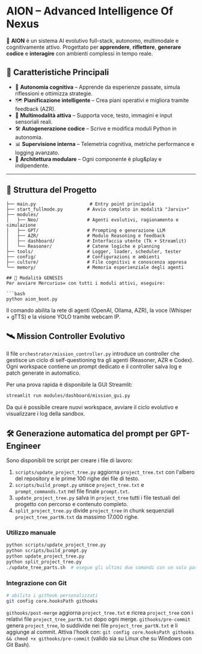 # AION – Advanced Intelligence Of Nexus

🔬 **AION** è un sistema AI evolutivo full-stack, autonomo, multimodale e cognitivamente attivo.
Progettato per **apprendere**, **riflettere**, **generare codice** e **interagire** con ambienti complessi in tempo reale.

## 🧠 Caratteristiche Principali

- 🧠 **Autonomia cognitiva** – Apprende da esperienze passate, simula riflessioni e ottimizza strategie.
- 🗺️ **Pianificazione intelligente** – Crea piani operativi e migliora tramite feedback (AZR).
- 🎤 **Multimodalità attiva** – Supporta voce, testo, immagini e input sensoriali reali.
- 🛠️ **Autogenerazione codice** – Scrive e modifica moduli Python in autonomia.
- 📊 **Supervisione interna** – Telemetria cognitiva, metriche performance e logging avanzato.
- 🧩 **Architettura modulare** – Ogni componente è plug&play e indipendente.

---

## 📂 Struttura del Progetto

```plaintext
├── main.py                    # Entry point principale
├── start_fullmode.py         # Avvio completo in modalità "Jarvis+"
├── modules/
│   ├── Neo/                  # Agenti evolutivi, ragionamento e simulazione
│   ├── GPT/                  # Prompting e generazione LLM
│   ├── AZR/                  # Modulo Reasoning e feedback
│   ├── dashboard/            # Interfaccia utente (Tk + Streamlit)
│   └── Reasoner/             # Catene logiche e planning
├── tools/                    # Logger, loader, scheduler, tester
├── config/                   # Configurazioni e ambienti
├── culture/                  # File cognitivi e conoscenza appresa
└── memory/                   # Memoria esperienziale degli agenti

## 🚀 Modalità GENESIS
Per avviare Mercurius∞ con tutti i moduli attivi, eseguire:

```bash
python aion_boot.py
```

Il comando abilita la rete di agenti (OpenAI, Ollama, AZR), la voce (Whisper + gTTS) e la visione YOLO tramite webcam IP.

## 🛰 Mission Controller Evolutivo
Il file `orchestrator/mission_controller.py` introduce un controller che gestisce un ciclo di self-questioning tra gli agenti (Reasoner, AZR e Codex). Ogni workspace contiene un prompt dedicato e il controller salva log e patch generate in automatico.

Per una prova rapida è disponibile la GUI Streamlit:

```bash
streamlit run modules/dashboard/mission_gui.py
```

Da qui è possibile creare nuovi workspace, avviare il ciclo evolutivo e visualizzare i log della sandbox.

## 🛠 Generazione automatica del prompt per GPT-Engineer

Sono disponibili tre script per creare i file di lavoro:

1. `scripts/update_project_tree.py` aggiorna `project_tree.txt` con l'albero del repository e le prime 100 righe dei file di testo.
2. `scripts/build_prompt.py` unisce `project_tree.txt` e `prompt_commands.txt` nel file finale `prompt.txt`.
3. `update_project_tree.py` salva in `project_tree` tutti i file testuali del progetto con percorso e contenuto completo.
4. `split_project_tree.py` divide `project_tree` in chunk sequenziali `project_tree_partN.txt` da massimo 17.000 righe.

### Utilizzo manuale

```bash
python scripts/update_project_tree.py
python scripts/build_prompt.py
python update_project_tree.py
python split_project_tree.py
./update_tree_parts.sh  # esegue gli ultimi due comandi con un solo passo
```

### Integrazione con Git

```bash
# abilita i githook personalizzati
git config core.hooksPath githooks
```

`githooks/post-merge` aggiorna `project_tree.txt` e ricrea `project_tree` con i relativi file `project_tree_partN.txt` dopo ogni merge.
`githooks/pre-commit` genera `project_tree`, lo suddivide nei file `project_tree_partN.txt` e li aggiunge al commit.
Attiva l'hook con:
`git config core.hooksPath githooks && chmod +x githooks/pre-commit`
(valido sia su Linux che su Windows con Git Bash).

